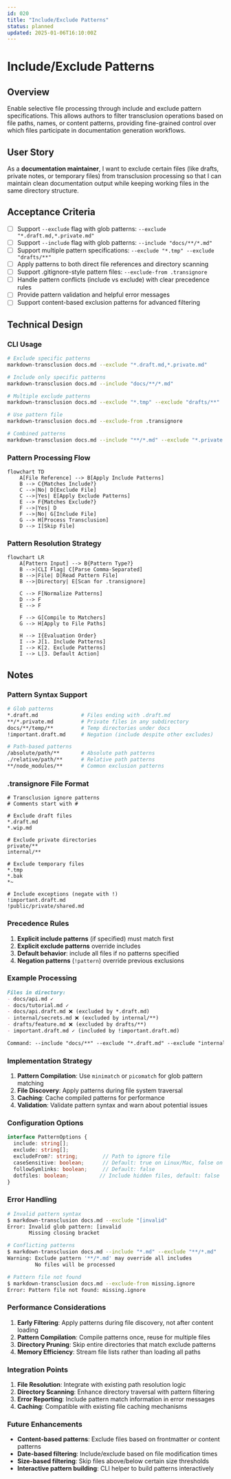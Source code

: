 ```yaml
---
id: 020
title: "Include/Exclude Patterns"
status: planned
updated: 2025-01-06T16:10:00Z
---
```


# Include/Exclude Patterns

## Overview

Enable selective file processing through include and exclude pattern specifications. This allows authors to filter transclusion operations based on file paths, names, or content patterns, providing fine-grained control over which files participate in documentation generation workflows.

## User Story

As a **documentation maintainer**, I want to exclude certain files (like drafts, private notes, or temporary files) from transclusion processing so that I can maintain clean documentation output while keeping working files in the same directory structure.

## Acceptance Criteria

- [ ] Support `--exclude` flag with glob patterns: `--exclude "*.draft.md,*.private.md"`
- [ ] Support `--include` flag with glob patterns: `--include "docs/**/*.md"`
- [ ] Support multiple pattern specifications: `--exclude "*.tmp" --exclude "drafts/**"`
- [ ] Apply patterns to both direct file references and directory scanning
- [ ] Support .gitignore-style pattern files: `--exclude-from .transignore`
- [ ] Handle pattern conflicts (include vs exclude) with clear precedence rules
- [ ] Provide pattern validation and helpful error messages
- [ ] Support content-based exclusion patterns for advanced filtering

## Technical Design

### CLI Usage

```bash
# Exclude specific patterns
markdown-transclusion docs.md --exclude "*.draft.md,*.private.md"

# Include only specific patterns  
markdown-transclusion docs.md --include "docs/**/*.md"

# Multiple exclude patterns
markdown-transclusion docs.md --exclude "*.tmp" --exclude "drafts/**"

# Use pattern file
markdown-transclusion docs.md --exclude-from .transignore

# Combined patterns
markdown-transclusion docs.md --include "**/*.md" --exclude "*.private.md"
```

### Pattern Processing Flow

```mermaid
flowchart TD
    A[File Reference] --> B[Apply Include Patterns]
    B --> C{Matches Include?}
    C -->|No| D[Exclude File]
    C -->|Yes| E[Apply Exclude Patterns]
    E --> F{Matches Exclude?}
    F -->|Yes| D
    F -->|No| G[Include File]
    G --> H[Process Transclusion]
    D --> I[Skip File]
```

### Pattern Resolution Strategy

```mermaid
flowchart LR
    A[Pattern Input] --> B{Pattern Type?}
    B -->|CLI Flag| C[Parse Comma-Separated]
    B -->|File| D[Read Pattern File]
    B -->|Directory| E[Scan for .transignore]
    
    C --> F[Normalize Patterns]
    D --> F
    E --> F
    
    F --> G[Compile to Matchers]
    G --> H[Apply to File Paths]
    
    H --> I{Evaluation Order}
    I --> J[1. Include Patterns]
    I --> K[2. Exclude Patterns]
    I --> L[3. Default Action]
```

## Notes

### Pattern Syntax Support

```bash
# Glob patterns
*.draft.md              # Files ending with .draft.md
**/*.private.md         # Private files in any subdirectory
docs/**/temp/**         # Temp directories under docs
!important.draft.md     # Negation (include despite other excludes)

# Path-based patterns
/absolute/path/**       # Absolute path patterns
./relative/path/**      # Relative path patterns
**/node_modules/**      # Common exclusion patterns
```

### .transignore File Format

```gitignore
# Transclusion ignore patterns
# Comments start with #

# Exclude draft files
*.draft.md
*.wip.md

# Exclude private directories
private/**
internal/**

# Exclude temporary files
*.tmp
*.bak
*~

# Include exceptions (negate with !)
!important.draft.md
!public/private/shared.md
```

### Precedence Rules

1. **Explicit include patterns** (if specified) must match first
2. **Explicit exclude patterns** override includes
3. **Default behavior**: include all files if no patterns specified
4. **Negation patterns** (`!pattern`) override previous exclusions

### Example Processing

```markdown
Files in directory:
- docs/api.md ✓
- docs/tutorial.md ✓  
- docs/api.draft.md ❌ (excluded by *.draft.md)
- internal/secrets.md ❌ (excluded by internal/**)
- drafts/feature.md ❌ (excluded by drafts/**)
- important.draft.md ✓ (included by !important.draft.md)

Command: --include "docs/**" --exclude "*.draft.md" --exclude "internal/**"
```

### Implementation Strategy

1. **Pattern Compilation**: Use `minimatch` or `picomatch` for glob pattern matching
2. **File Discovery**: Apply patterns during file system traversal
3. **Caching**: Cache compiled patterns for performance
4. **Validation**: Validate pattern syntax and warn about potential issues

### Configuration Options

```typescript
interface PatternOptions {
  include: string[];
  exclude: string[];
  excludeFrom?: string;        // Path to ignore file
  caseSensitive: boolean;      // Default: true on Linux/Mac, false on Windows
  followSymlinks: boolean;     // Default: false
  dotfiles: boolean;          // Include hidden files, default: false
}
```

### Error Handling

```bash
# Invalid pattern syntax
$ markdown-transclusion docs.md --exclude "[invalid"
Error: Invalid glob pattern: [invalid
       Missing closing bracket

# Conflicting patterns
$ markdown-transclusion docs.md --include "*.md" --exclude "**/*.md"
Warning: Exclude pattern '**/*.md' may override all includes
         No files will be processed

# Pattern file not found  
$ markdown-transclusion docs.md --exclude-from missing.ignore
Error: Pattern file not found: missing.ignore
```

### Performance Considerations

1. **Early Filtering**: Apply patterns during file discovery, not after content loading
2. **Pattern Compilation**: Compile patterns once, reuse for multiple files
3. **Directory Pruning**: Skip entire directories that match exclude patterns
4. **Memory Efficiency**: Stream file lists rather than loading all paths

### Integration Points

1. **File Resolution**: Integrate with existing path resolution logic
2. **Directory Scanning**: Enhance directory traversal with pattern filtering
3. **Error Reporting**: Include pattern match information in error messages
4. **Caching**: Compatible with existing file caching mechanisms

### Future Enhancements

- **Content-based patterns**: Exclude files based on frontmatter or content patterns
- **Date-based filtering**: Include/exclude based on file modification times
- **Size-based filtering**: Skip files above/below certain size thresholds
- **Interactive pattern building**: CLI helper to build patterns interactively
